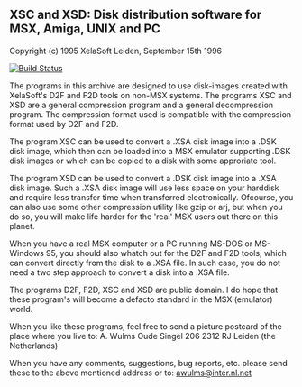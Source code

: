 XSC and XSD: Disk distribution software for MSX, Amiga, UNIX and PC
-------------------------------------------------------------------

Copyright (c) 1995 XelaSoft
Leiden, September 15th 1996

[![Build Status](https://travis-ci.org/appler1009/xsc-xsd.svg?branch=master)](https://travis-ci.org/appler1009/xsc-xsd)

The programs in this archive are designed to use disk-images created
with XelaSoft's D2F and F2D tools on non-MSX systems. The programs 
XSC and XSD are a general compression program and a general decompression
program. The compression format used is compatible with the compression
format used by D2F and F2D.

The program XSC can be used to convert a .XSA disk image into a .DSK disk
image, which then can be loaded into a MSX emulator supporting .DSK disk
images or which can be copied to a disk with some approriate tool.

The program XSD can be used to convert a .DSK disk image into a .XSA disk
image. Such a .XSA disk image will use less space on your harddisk and
require less transfer time when transferred electronically. Ofcourse, you
can also use some other compression utility like gzip or arj, but when you
do so, you will make life harder for the 'real' MSX users out there on this
planet.

When you have a real MSX computer or a PC running MS-DOS or MS-Windows 95, you
should also whatch out for the D2F and F2D tools, which can convert directly
from the disk to a .XSA file. In such case, you do not need a two step approach
to convert a disk into a .XSA file.

The programs D2F, F2D, XSC and XSD are public domain. I do hope that
these program's will become a defacto standard in the MSX (emulator) world.

When you like these programs, feel free to send a picture postcard of the
place where you live to:
A. Wulms
Oude Singel 206
2312 RJ Leiden (the Netherlands)

When you have any comments, suggestions, bug reports, etc. please send these
to the above mentioned address or to:
awulms@inter.nl.net
